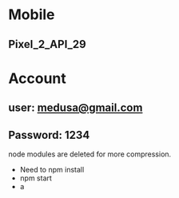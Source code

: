 # Mobile 

## Pixel_2_API_29

# Account

## user: medusa@gmail.com
## Password: 1234

node modules are deleted for more compression.
- Need to npm install
- npm start
- a